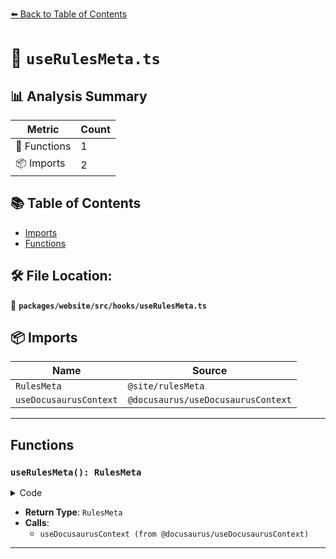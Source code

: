 [⬅️ Back to Table of Contents](../../../../index.md)

# 📄 `useRulesMeta.ts`

## 📊 Analysis Summary

| Metric | Count |
|--------|-------|
| 🔧 Functions | 1 |
| 📦 Imports | 2 |

## 📚 Table of Contents

- [Imports](#imports)
- [Functions](#functions)

## 🛠️ File Location:
📂 **`packages/website/src/hooks/useRulesMeta.ts`**

## 📦 Imports

| Name | Source |
|------|--------|
| `RulesMeta` | `@site/rulesMeta` |
| `useDocusaurusContext` | `@docusaurus/useDocusaurusContext` |


---

## Functions

### `useRulesMeta(): RulesMeta`

<details><summary>Code</summary>

```ts
export function useRulesMeta(): RulesMeta {
  const {
    siteConfig: { customFields },
  } = useDocusaurusContext();
  if (!customFields) {
    throw new Error('Custom fields not found in config');
  }
  return customFields.rules as RulesMeta;
}
```
</details>

- **Return Type**: `RulesMeta`
- **Calls**:
  - `useDocusaurusContext (from @docusaurus/useDocusaurusContext)`

---
